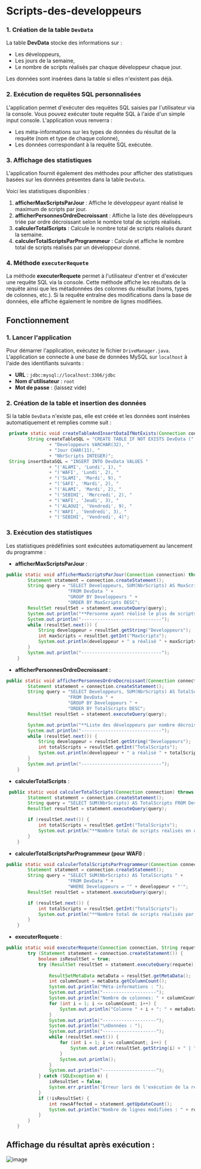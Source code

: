 # Scripts-des-developpeurs
### **1. Création de la table `DevData`**

La table **DevData** stocke des informations sur :
- Les développeurs,
- Les jours de la semaine,
- Le nombre de scripts réalisés par chaque développeur chaque jour.

Les données sont insérées dans la table si elles n'existent pas déjà.

### **2. Exécution de requêtes SQL personnalisées**

L'application permet d'exécuter des requêtes SQL saisies par l'utilisateur via la console. Vous pouvez exécuter toute requête SQL à l'aide d'un simple input console. L'application vous renverra :
- Les méta-informations sur les types de données du résultat de la requête (nom et type de chaque colonne),
- Les données correspondant à la requête SQL exécutée.

### **3. Affichage des statistiques**

L'application fournit également des méthodes pour afficher des statistiques basées sur les données présentes dans la table `DevData`.

Voici les statistiques disponibles :

1. **afficherMaxScriptsParJour** : Affiche le développeur ayant réalisé le maximum de scripts par jour.
2. **afficherPersonnesOrdreDecroissant** : Affiche la liste des développeurs triée par ordre décroissant selon le nombre total de scripts réalisés.
3. **calculerTotalScripts** : Calcule le nombre total de scripts réalisés durant la semaine.
4. **calculerTotalScriptsParProgrammeur** : Calcule et affiche le nombre total de scripts réalisés par un développeur donné.

### 4. Méthode `executerRequete`
La méthode **executerRequete** permet à l'utilisateur d'entrer et d'exécuter une requête SQL via la console. Cette méthode affiche les résultats de la requête ainsi que les métadonnées des colonnes du résultat (noms, types de colonnes, etc.). Si la requête entraîne des modifications dans la base de données, elle affiche également le nombre de lignes modifiées.

## Fonctionnement
### 1. Lancer l'application
Pour démarrer l'application, exécutez le fichier `DriveManager.java`. L'application se connecte à une base de données MySQL sur `localhost` à l'aide des identifiants suivants :
- **URL** : `jdbc:mysql://localhost:3306/jdbc`
- **Nom d'utilisateur** : `root`
- **Mot de passe** : (laissez vide)
### 2. Création de la table et insertion des données
Si la table `DevData` n'existe pas, elle est créée et les données sont insérées automatiquement et remplies comme suit :

```java
 private static void createTableAndInsertDataIfNotExists(Connection connection) {
        String createTableSQL = "CREATE TABLE IF NOT EXISTS DevData ("
                + "Developpeurs VARCHAR(32), "
                + "Jour CHAR(11), "
                + "NbrScripts INTEGER)";
 String insertDataSQL = "INSERT INTO DevData VALUES "
                + "('ALAMI', 'Lundi', 1), "
                + "('WAFI', 'Lundi', 2), "
                + "('SLAMI', 'Mardi', 9), "
                + "('SAFI', 'Mardi', 2), "
                + "('ALAMI', 'Mardi', 2), "
                + "('SEBIHI', 'Mercredi', 2), "
                + "('WAFI', 'Jeudi', 3), "
                + "('ALAOUI', 'Vendredi', 9), "
                + "('WAFI', 'Vendredi', 3), "
                + "('SEBIHI', 'Vendredi', 4)";
```
### 3. Exécution des statistiques
Les statistiques prédéfinies sont exécutées automatiquement au lancement du programme :

- **afficherMaxScriptsParJour** : 
```java
public static void afficherMaxScriptsParJour(Connection connection) throws SQLException {
        Statement statement = connection.createStatement();
        String query = "SELECT Developpeurs, SUM(NbrScripts) AS MaxScripts " +
                       "FROM DevData " +
                       "GROUP BY Developpeurs " + 
                       "ORDER BY MaxScripts DESC";
        ResultSet resultSet = statement.executeQuery(query);
        System.out.println("**Personne ayant réalisé le plus de scripts par jour :**");
        System.out.println("------------------------------");
        while (resultSet.next()) {
            String developpeur = resultSet.getString("Developpeurs");
            int maxScripts = resultSet.getInt("MaxScripts");
            System.out.println(developpeur + " a réalisé " + maxScripts + " scripts au total."); 
        }
        System.out.println("------------------------------");
    }

```

- **afficherPersonnesOrdreDecroissant** : 
```java
public static void afficherPersonnesOrdreDecroissant(Connection connection) throws SQLException {
        Statement statement = connection.createStatement();
        String query = "SELECT Developpeurs, SUM(NbrScripts) AS TotalScripts " +
                       "FROM DevData " +
                       "GROUP BY Developpeurs " +
                       "ORDER BY TotalScripts DESC";
        ResultSet resultSet = statement.executeQuery(query);

        System.out.println("**Liste des développeurs par nombre décroissant de scripts :**");
        System.out.println("------------------------------");
        while (resultSet.next()) {
            String developpeur = resultSet.getString("Developpeurs");
            int totalScripts = resultSet.getInt("TotalScripts");
            System.out.println(developpeur + " a réalisé " + totalScripts + " scripts au total.");
        }
        System.out.println("------------------------------");
    }
```
- **calculerTotalScripts** : 
```java
 public static void calculerTotalScripts(Connection connection) throws SQLException {
        Statement statement = connection.createStatement();
        String query = "SELECT SUM(NbrScripts) AS TotalScripts FROM DevData";
        ResultSet resultSet = statement.executeQuery(query);

        if (resultSet.next()) {
            int totalScripts = resultSet.getInt("TotalScripts");
            System.out.println("**Nombre total de scripts réalisés en une semaine : " + totalScripts);
        }
    }
```
- **calculerTotalScriptsParProgrammeur (pour WAFI)** :
```java
public static void calculerTotalScriptsParProgrammeur(Connection connection, String developpeur) throws SQLException {
        Statement statement = connection.createStatement();
        String query = "SELECT SUM(NbrScripts) AS TotalScripts " +
                       "FROM DevData " +
                       "WHERE Developpeurs = '" + developpeur + "'";
        ResultSet resultSet = statement.executeQuery(query);

        if (resultSet.next()) {
            int totalScripts = resultSet.getInt("TotalScripts");
            System.out.println("**Nombre total de scripts réalisés par " + developpeur + " : " + totalScripts);
        }
    }
```
- **executerRequete** :
```java
public static void executerRequete(Connection connection, String requete) throws SQLException {
        try (Statement statement = connection.createStatement()) {
            boolean isResultSet = true; 
            try (ResultSet resultSet = statement.executeQuery(requete)) {
              
                ResultSetMetaData metaData = resultSet.getMetaData();
                int columnCount = metaData.getColumnCount();
                System.out.println("Méta-informations : ");
                System.out.println("--------------------");
                System.out.println("Nombre de colonnes: " + columnCount);
                for (int i = 1; i <= columnCount; i++) {
                    System.out.println("Colonne " + i + ": " + metaData.getColumnName(i) + " (" + metaData.getColumnTypeName(i) + ")");
                }
                System.out.println("--------------------");
                System.out.println("\nDonnées : ");
                System.out.println("--------------------");
                while (resultSet.next()) {
                    for (int i = 1; i <= columnCount; i++) {
                        System.out.print(resultSet.getString(i) + " | ");
                    }
                    System.out.println();
                }
                System.out.println("--------------------");
            } catch (SQLException e) {
                isResultSet = false;
                System.err.println("Erreur lors de l'exécution de la requête : " + e.getMessage());
            }
            if (!isResultSet) {
                int rowsAffected = statement.getUpdateCount();
                System.out.println("Nombre de lignes modifiées : " + rowsAffected);
            }
        }
    }
```
## Affichage du résultat après exécution : 
![image](https://github.com/user-attachments/assets/9a6d1854-f9af-4be0-b6e8-c8f2a153de37)






